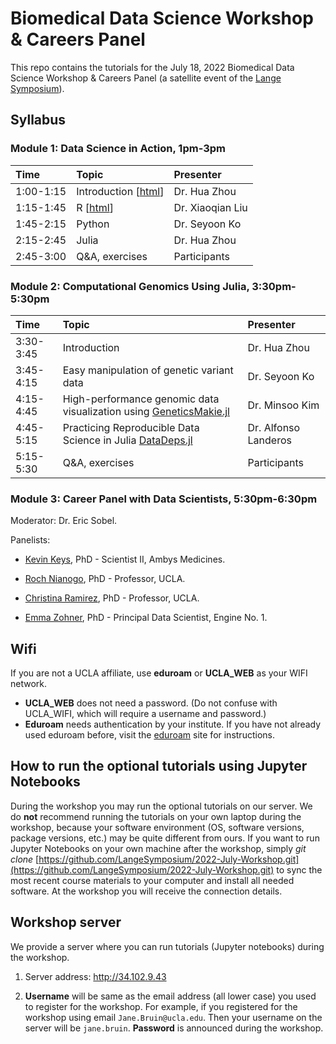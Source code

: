# Biomedical Data Science Workshop & Careers Panel

This repo contains the tutorials for the July 18, 2022 Biomedical Data Science Workshop & Careers Panel (a satellite event of the [Lange Symposium](https://compmed.ucla.edu/annual-lange-symposium-biomathematics)).

## Syllabus

### Module 1: Data Science in Action, 1pm-3pm

| Time | Topic | Presenter |  
|:-----------|:------------|:------------|  
| 1:00-1:15 | Introduction \[[html](https://langesymposium.github.io/2022-July-Workshop/module1-01-intro/module1-01-intro.html)\] | Dr. Hua Zhou |  
| 1:15-1:45 | R \[[html](https://langesymposium.github.io/2022-July-Workshop/module1-02-R/module1-02-R.html)\] | Dr. Xiaoqian Liu |  
| 1:45-2:15 | Python | Dr. Seyoon Ko |  
| 2:15-2:45 | Julia | Dr. Hua Zhou |  
| 2:45-3:00 | Q&A, exercises | Participants |  

### Module 2: Computational Genomics Using Julia, 3:30pm-5:30pm

| Time | Topic | Presenter |  
|:-----------|:------------|:------------|  
| 3:30-3:45 | Introduction | Dr. Hua Zhou |  
| 3:45-4:15 | Easy manipulation of genetic variant data | Dr. Seyoon Ko |  
| 4:15-4:45 | High-performance genomic data visualization using [GeneticsMakie.jl](https://github.com/mmkim1210/GeneticsMakie.jl)  | Dr. Minsoo Kim |  
| 4:45-5:15 | Practicing Reproducible Data Science in Julia [DataDeps.jl](https://openresearchsoftware.metajnl.com/article/10.5334/jors.244/) | Dr. Alfonso Landeros |  
| 5:15-5:30 | Q&A, exercises | Participants |

### Module 3: Career Panel with Data Scientists, 5:30pm-6:30pm

Moderator: Dr. Eric Sobel. 

Panelists:   

  - [Kevin Keys](https://www.lathisms.org/calendar-2021s/kevin-l-keys), PhD - Scientist II, Ambys Medicines.
  
  - [Roch Nianogo](https://ph.ucla.edu/faculty/nianogo), PhD - Professor, UCLA.

  - [Christina Ramirez](https://ph.ucla.edu/faculty/ramirez), PhD - Professor, UCLA.

  - [Emma Zohner](https://engine1.com/team/emma-zohner), PhD - Principal Data Scientist, Engine No. 1.

## Wifi

If you are not a UCLA affiliate, use **eduroam** or **UCLA_WEB** as your WIFI network.

- **UCLA_WEB** does not need a password. (Do not confuse with UCLA_WIFI, which will require a username and password.)
- **Eduroam** needs authentication by your institute. If you have not already used eduroam before, visit the [eduroam](https://eduroam.org/about/connect-yourself/) site for instructions.

## How to run the optional tutorials using Jupyter Notebooks

During the workshop you may run the optional tutorials on our server. We do **not** recommend running the tutorials on your own laptop during the workshop, because your software environment (OS, software versions, package versions, etc.) may be quite different from ours. If you want to run Jupyter Notebooks on your own machine after the workshop, simply *git clone* [https://github.com/LangeSymposium/2022-July-Workshop.git](https://github.com/LangeSymposium/2022-July-Workshop.git) to sync the most recent course materials to your computer and install all needed software. At the workshop you will receive the connection details.

## Workshop server

We provide a server where you can run tutorials (Jupyter notebooks) during the workshop.

1. Server address: <http://34.102.9.43> 

2. **Username** will be same as the email address (all lower case) you used to register for the workshop. For example, if you registered for the workshop using email `Jane.Bruin@ucla.edu`. Then your username on the server will be `jane.bruin`. **Password** is announced during the workshop.
